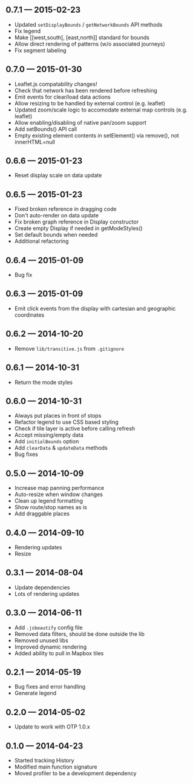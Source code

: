 
## 0.7.1 — 2015-02-23

* Updated `setDisplayBounds` / `getNetworkBounds` API methods
* Fix legend
* Make [[west,south], [east,north]] standard for bounds
* Allow direct rendering of patterns (w/o associated journeys)
* Fix segment labeling

## 0.7.0 — 2015-01-30

* Leaflet.js compatability changes!
* Check that network has been rendered before refreshing
* Emit events for clear/load data actions
* Allow resizing to be handled by external control (e.g. leaflet)
* Updated zoom/scale logic to accomodate external map controls (e.g. leaflet)
* Allow enabling/disabling of native pan/zoom support
* Add setBounds() API call
* Empty existing element contents in setElement() via remove(), not innerHTML=null

## 0.6.6 — 2015-01-23

* Reset display scale on data update

## 0.6.5 — 2015-01-23

* Fixed broken reference in dragging code
* Don't auto-render on data update
* Fix broken graph reference in Display constructor
* Create empty Display if needed in getModeStyles()
* Set default bounds when needed
* Additional refactoring

## 0.6.4 — 2015-01-09

* Bug fix

## 0.6.3 — 2015-01-09

* Emit click events from the display with cartesian and geographic coordinates

## 0.6.2 — 2014-10-20

* Remove `lib/transitive.js` from `.gitignore`

## 0.6.1 — 2014-10-31

* Return the mode styles

## 0.6.0 — 2014-10-31

* Always put places in front of stops
* Refactor legend to use CSS based styling
* Check if tile layer is active before calling refresh
* Accept missing/empty data
* Add `initialBounds` option
* Add `clearData` & `updateData` methods
* Bug fixes

## 0.5.0 — 2014-10-09

* Increase map panning performance
* Auto-resize when window changes
* Clean up legend formatting
* Show route/stop names as is
* Add draggable places

## 0.4.0 — 2014-09-10

* Rendering updates
* Resize

## 0.3.1 — 2014-08-04

* Update dependencies
* Lots of rendering updates

## 0.3.0 — 2014-06-11

* Add `.jsbeautify` config file
* Removed data filters, should be done outside the lib
* Removed unused libs
* Improved dynamic rendering
* Added ability to pull in Mapbox tiles

## 0.2.1 — 2014-05-19

* Bug fixes and error handling
* Generate legend

## 0.2.0 — 2014-05-02

* Update to work with OTP 1.0.x

## 0.1.0 — 2014-04-23

* Started tracking History
* Modified main function signature
* Moved profiler to be a development dependency
